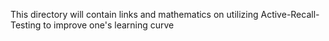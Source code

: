 This directory will contain links and mathematics on utilizing Active-Recall-Testing to improve one's learning curve
